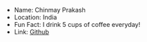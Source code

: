 - Name: Chinmay Prakash
- Location: India
- Fun Fact: I drink 5 cups of coffee everyday!
- Link: [Github](https://github.com/eeqlsmc3)
